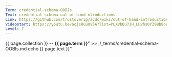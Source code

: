 ```yaml
---
Term: credential-schema-OOBIs
Text: credential schema out-of-band ntroductions
Link: https://github.com/trustoverip/acdc/wiki/out-of-band-introduction-(OOBI)
Videostart: https://youtu.be/GqjsRuu0V5A?list=PLXVbQu7JH_LHVhs0rZ9Bb8ocyKlPljkaG&t=53m54s
Level: 7
---
```


{{ page.collection }} -- **{{ page.term }}**" >> ./_terms/credential-schema-OOBIs.md
    echo  {{ page.text }}"
